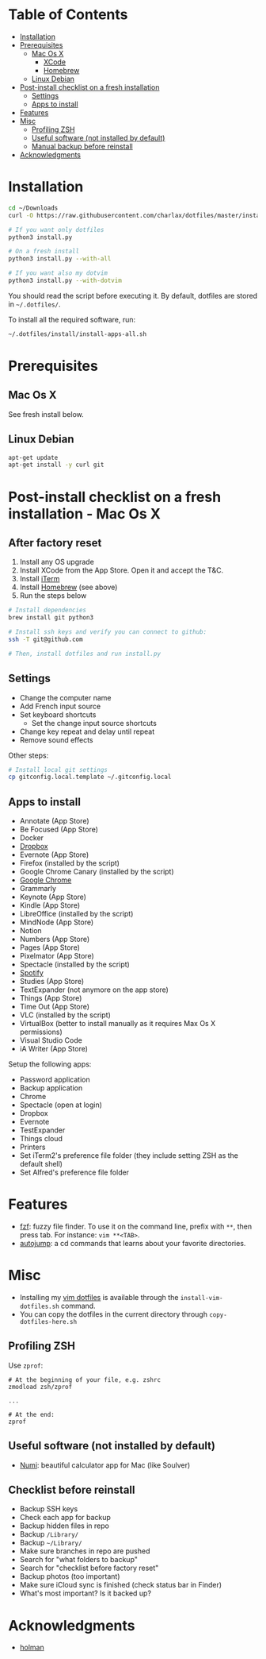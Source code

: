 <!-- START doctoc generated TOC please keep comment here to allow auto update -->
<!-- DON'T EDIT THIS SECTION, INSTEAD RE-RUN doctoc TO UPDATE -->
# Table of Contents

- [Installation](#installation)
- [Prerequisites](#prerequisites)
  - [Mac Os X](#mac-os-x)
    - [XCode](#xcode)
    - [Homebrew](#homebrew)
  - [Linux Debian](#linux-debian)
- [Post-install checklist on a fresh installation](#post-install-checklist-on-a-fresh-installation)
  - [Settings](#settings)
  - [Apps to install](#apps-to-install)
- [Features](#features)
- [Misc](#misc)
  - [Profiling ZSH](#profiling-zsh)
  - [Useful software (not installed by default)](#useful-software-not-installed-by-default)
  - [Manual backup before reinstall](#manual-backup-before-reinstall)
- [Acknowledgments](#acknowledgments)

<!-- END doctoc generated TOC please keep comment here to allow auto update -->

# Installation

```bash
cd ~/Downloads
curl -O https://raw.githubusercontent.com/charlax/dotfiles/master/install.py

# If you want only dotfiles
python3 install.py

# On a fresh install
python3 install.py --with-all

# If you want also my dotvim
python3 install.py --with-dotvim
```

You should read the script before executing it. By default, dotfiles are stored in `~/.dotfiles/`.

To install all the required software, run:

```bash
~/.dotfiles/install/install-apps-all.sh
```

# Prerequisites

## Mac Os X

See fresh install below.

## Linux Debian

```bash
apt-get update
apt-get install -y curl git
```

# Post-install checklist on a fresh installation - Mac Os X

## After factory reset

1. Install any OS upgrade
2. Install XCode from the App Store. Open it and accept the T&C.
3. Install [iTerm](https://iterm2.com/downloads.html)
4. Install [Homebrew](https://brew.sh/) (see above)
5. Run the steps below

```bash
# Install dependencies
brew install git python3

# Install ssh keys and verify you can connect to github:
ssh -T git@github.com

# Then, install dotfiles and run install.py
```

## Settings

* Change the computer name
* Add French input source
* Set keyboard shortcuts
  * Set the change input source shortcuts
* Change key repeat and delay until repeat
* Remove sound effects

Other steps:

```bash
# Install local git settings
cp gitconfig.local.template ~/.gitconfig.local
```

## Apps to install

* Annotate (App Store)
* Be Focused (App Store)
* Docker
* [Dropbox](https://www.dropbox.com/install)
* Evernote (App Store)
* Firefox (installed by the script)
* Google Chrome Canary (installed by the script)
* [Google Chrome](https://www.google.com/chrome/)
* Grammarly
* Keynote (App Store)
* Kindle (App Store)
* LibreOffice (installed by the script)
* MindNode (App Store)
* Notion
* Numbers (App Store)
* Pages (App Store)
* Pixelmator (App Store)
* Spectacle (installed by the script)
* [Spotify](https://www.spotify.com/fr/download/mac)
* Studies (App Store)
* TextExpander (not anymore on the app store)
* Things (App Store)
* Time Out (App Store)
* VLC (installed by the script)
* VirtualBox (better to install manually as it requires Max Os X permissions)
* Visual Studio Code
* iA Writer (App Store)

Setup the following apps:

* Password application
* Backup application
* Chrome
* Spectacle (open at login)
* Dropbox
* Evernote
* TestExpander
* Things cloud
* Printers
* Set iTerm2's preference file folder (they include setting ZSH as the default
  shell)
* Set Alfred's preference file folder

# Features

* [fzf](https://github.com/junegunn/fzf): fuzzy file finder. To use it on the command line, prefix with `**`, then press tab. For instance: `vim **<TAB>`.
* [autojump](https://github.com/wting/autojump): a cd commands that learns
  about your favorite directories.

# Misc

* Installing my [vim dotfiles](https://github.com/charlax/dotvim) is available through the `install-vim-dotfiles.sh` command.
* You can copy the dotfiles in the current directory through
  `copy-dotfiles-here.sh`

## Profiling ZSH

Use `zprof`:

```
# At the beginning of your file, e.g. zshrc
zmodload zsh/zprof

...

# At the end:
zprof
```

## Useful software (not installed by default)

* [Numi](https://numi.io/): beautiful calculator app for Mac (like Soulver)

## Checklist before reinstall

* Backup SSH keys
* Check each app for backup
* Backup hidden files in repo
* Backup `/Library/`
* Backup `~/Library/`
* Make sure branches in repo are pushed
* Search for "what folders to backup"
* Search for "checklist before factory reset"
* Backup photos (too important)
* Make sure iCloud sync is finished (check status bar in Finder)
* What's most important? Is it backed up?

# Acknowledgments

* [holman](https://github.com/holman/dotfiles)
